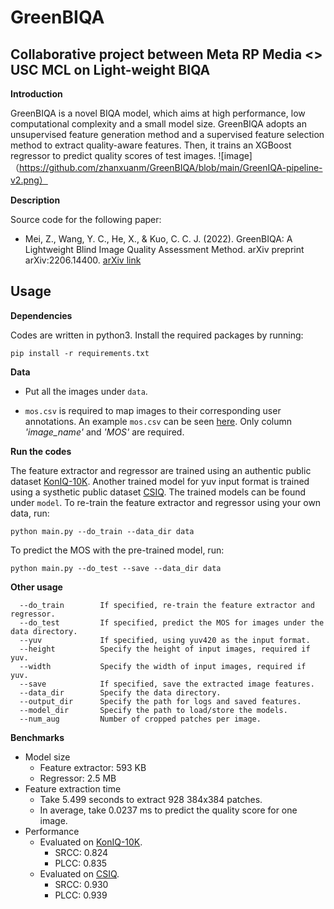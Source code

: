 # GreenBIQA

## Collaborative project between Meta RP Media <> USC MCL on Light-weight BIQA

**Introduction**

GreenBIQA is a novel BIQA model, which aims at high performance, low computational complexity and a small model size. GreenBIQA adopts an unsupervised feature generation method and a supervised feature selection method to extract quality-aware features. Then, it trains an XGBoost regressor to predict quality scores of test images.
![image]（https://github.com/zhanxuanm/GreenBIQA/blob/main/GreenIQA-pipeline-v2.png）

**Description**

Source code for the following paper:

- Mei, Z., Wang, Y. C., He, X., & Kuo, C. C. J. (2022). GreenBIQA: A Lightweight Blind Image Quality Assessment Method. arXiv preprint arXiv:2206.14400. [arXiv link](https://arxiv.org/abs/2206.14400)



## Usage

**Dependencies**

Codes are written in python3. Install the required packages 
by running:

    pip install -r requirements.txt

**Data**

- Put all the images under ``data``.

- ``mos.csv`` is required to map images to their corresponding 
  user annotations. An example ``mos.csv`` can be seen 
  [here](data/test/mos.csv). Only column *'image_name'* and 
  *'MOS'* are required.

**Run the codes**

The feature extractor and regressor are trained using an
authentic public dataset 
[KonIQ-10K](http://database.mmsp-kn.de/koniq-10k-database.html).
Another trained model for yuv input format is trained using
a systhetic public dataset 
[CSIQ](https://qualinet.github.io/databases/image/categorical_image_quality_csiq_database/).
The trained models can be found under ``model``.
To re-train the feature extractor and regressor using your 
own data, run:

    python main.py --do_train --data_dir data

To predict the MOS with the pre-trained model, run:

    python main.py --do_test --save --data_dir data

**Other usage**

```
  --do_train        If specified, re-train the feature extractor and regressor.
  --do_test         If specified, predict the MOS for images under the data directory.
  --yuv             If specified, using yuv420 as the input format.
  --height          Specify the height of input images, required if yuv.
  --width           Specify the width of input images, required if yuv.
  --save            If specified, save the extracted image features.
  --data_dir        Specify the data directory.
  --output_dir      Specify the path for logs and saved features.
  --model_dir       Specify the path to load/store the models. 
  --num_aug         Number of cropped patches per image.
```

**Benchmarks**

- Model size
    - Feature extractor: 593 KB 
    - Regressor: 2.5 MB
- Feature extraction time
    - Take 5.499 seconds to extract 928 384x384 patches.
    - In average, take 0.0237 ms to predict the quality score for one image.
- Performance
    - Evaluated on [KonIQ-10K](http://database.mmsp-kn.de/koniq-10k-database.html).
      - SRCC: 0.824
      - PLCC: 0.835
    - Evaluated on [CSIQ](https://qualinet.github.io/databases/image/categorical_image_quality_csiq_database/).
      - SRCC: 0.930
      - PLCC: 0.939
  

